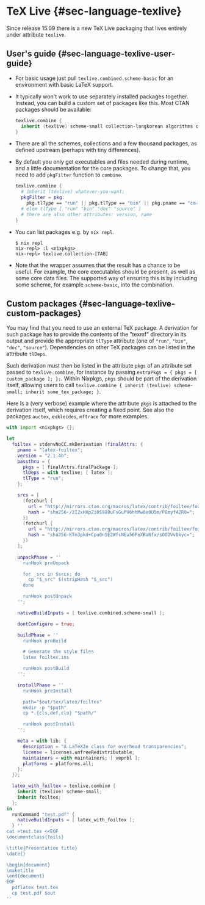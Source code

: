 # TeX Live {#sec-language-texlive}

Since release 15.09 there is a new TeX Live packaging that lives entirely under attribute `texlive`.

## User's guide {#sec-language-texlive-user-guide}

- For basic usage just pull `texlive.combined.scheme-basic` for an environment with basic LaTeX support.

- It typically won't work to use separately installed packages together. Instead, you can build a custom set of packages like this. Most CTAN packages should be available:

  ```nix
  texlive.combine {
    inherit (texlive) scheme-small collection-langkorean algorithms cm-super;
  }
  ```

- There are all the schemes, collections and a few thousand packages, as defined upstream (perhaps with tiny differences).

- By default you only get executables and files needed during runtime, and a little documentation for the core packages. To change that, you need to add `pkgFilter` function to `combine`.

  ```nix
  texlive.combine {
    # inherit (texlive) whatever-you-want;
    pkgFilter = pkg:
      pkg.tlType == "run" || pkg.tlType == "bin" || pkg.pname == "cm-super";
    # elem tlType [ "run" "bin" "doc" "source" ]
    # there are also other attributes: version, name
  }
  ```

- You can list packages e.g. by `nix repl`.

  ```ShellSession
  $ nix repl
  nix-repl> :l <nixpkgs>
  nix-repl> texlive.collection-[TAB]
  ```

- Note that the wrapper assumes that the result has a chance to be useful. For example, the core executables should be present, as well as some core data files. The supported way of ensuring this is by including some scheme, for example `scheme-basic`, into the combination.

## Custom packages {#sec-language-texlive-custom-packages}

You may find that you need to use an external TeX package. A derivation for such package has to provide the contents of the "texmf" directory in its output and provide the appropriate `tlType` attribute (one of `"run"`, `"bin"`, `"doc"`, `"source"`). Dependencies on other TeX packages can be listed in the attribute `tlDeps`.

Such derivation must then be listed in the attribute `pkgs` of an attribute set passed to `texlive.combine`, for instance by passing `extraPkgs = { pkgs = [ custom_package ]; };`. Within Nixpkgs, `pkgs` should be part of the derivation itself, allowing users to call `texlive.combine { inherit (texlive) scheme-small; inherit some_tex_package; }`.

Here is a (very verbose) example where the attribute `pkgs` is attached to the derivation itself, which requires creating a fixed point. See also the packages `auctex`, `eukleides`, `mftrace` for more examples.

```nix
with import <nixpkgs> {};

let
  foiltex = stdenvNoCC.mkDerivation (finalAttrs: {
    pname = "latex-foiltex";
    version = "2.1.4b";
    passthru = {
      pkgs = [ finalAttrs.finalPackage ];
      tlDeps = with texlive; [ latex ];
      tlType = "run";
    };

    srcs = [
      (fetchurl {
        url = "http://mirrors.ctan.org/macros/latex/contrib/foiltex/foiltex.dtx";
        hash = "sha256-/2I2xHXpZi0S988uFsGuPV6hhMw8e0U5m/P8myf42R0=";
      })
      (fetchurl {
        url = "http://mirrors.ctan.org/macros/latex/contrib/foiltex/foiltex.ins";
        hash = "sha256-KTm3pkd+Cpu0nSE2WfsNEa56PeXBaNfx/sOO2Vv0kyc=";
      })
    ];

    unpackPhase = ''
      runHook preUnpack

      for _src in $srcs; do
        cp "$_src" $(stripHash "$_src")
      done

      runHook postUnpack
    '';

    nativeBuildInputs = [ texlive.combined.scheme-small ];

    dontConfigure = true;

    buildPhase = ''
      runHook preBuild

      # Generate the style files
      latex foiltex.ins

      runHook postBuild
    '';

    installPhase = ''
      runHook preInstall

      path="$out/tex/latex/foiltex"
      mkdir -p "$path"
      cp *.{cls,def,clo} "$path/"

      runHook postInstall
    '';

    meta = with lib; {
      description = "A LaTeX2e class for overhead transparencies";
      license = licenses.unfreeRedistributable;
      maintainers = with maintainers; [ veprbl ];
      platforms = platforms.all;
    };
  });

  latex_with_foiltex = texlive.combine {
    inherit (texlive) scheme-small;
    inherit foiltex;
  };
in
  runCommand "test.pdf" {
    nativeBuildInputs = [ latex_with_foiltex ];
  } ''
cat >test.tex <<EOF
\documentclass{foils}

\title{Presentation title}
\date{}

\begin{document}
\maketitle
\end{document}
EOF
  pdflatex test.tex
  cp test.pdf $out
''
```
